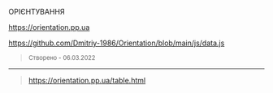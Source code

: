 ОРІЄНТУВАННЯ

https://orientation.pp.ua

https://github.com/Dmitriy-1986/Orientation/blob/main/js/data.js
> <small>Створено - 06.03.2022</small>

---
>https://orientation.pp.ua/table.html
